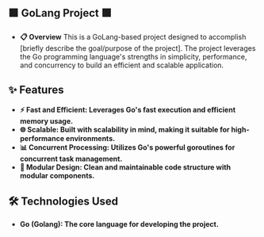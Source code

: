 ## 🟩 GoLang Project 🟩

- **📋 Overview**
This is a GoLang-based project designed to accomplish [briefly describe the goal/purpose of the project]. The project leverages the Go programming language's strengths in simplicity, performance, and concurrency to build an efficient and scalable application.

## ✨ Features
- **⚡ Fast and Efficient: Leverages Go's fast execution and efficient memory usage.**
- **🌐 Scalable: Built with scalability in mind, making it suitable for high-performance environments.**
- **📊 Concurrent Processing: Utilizes Go's powerful goroutines for concurrent task management.**
- **🔧 Modular Design: Clean and maintainable code structure with modular components.**
## 🛠️ Technologies Used
- **Go (Golang): The core language for developing the project.**

